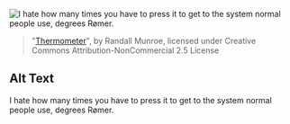 ![I hate how many times you have to press it to get to the system normal people use, degrees Rømer.](https://imgs.xkcd.com/comics/thermometer.png)
> "[Thermometer](https://xkcd.com/2292/)", by Randall Munroe, licensed under Creative Commons Attribution-NonCommercial 2.5 License

## Alt Text
I hate how many times you have to press it to get to the system normal people use, degrees Rømer.
